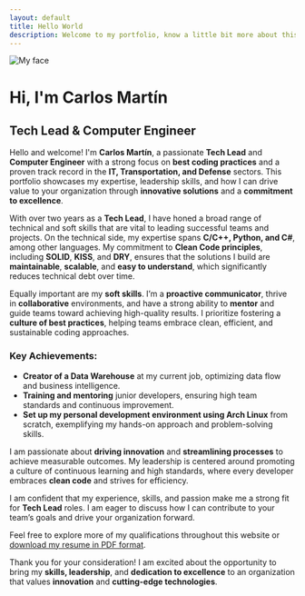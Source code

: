 ```yaml
---
layout: default
title: Hello World
description: Welcome to my portfolio, know a little bit more about this Computer Engineer and technology enthusiast!
---
```

<div class="circular--portrait upper-img">
<img title="My Face" alt="My face" src="/assets/img/my_face.png">
</div>

# Hi, I'm Carlos Martín
## Tech Lead & Computer Engineer

Hello and welcome! I'm **Carlos Martín**, a passionate **Tech Lead** and **Computer Engineer** with a strong focus on **best coding practices** and a proven track record in the **IT, Transportation, and Defense** sectors. This portfolio showcases my expertise, leadership skills, and how I can drive value to your organization through **innovative solutions** and a **commitment to excellence**.

With over two years as a **Tech Lead**, I have honed a broad range of technical and soft skills that are vital to leading successful teams and projects. On the technical side, my expertise spans **C/C++, Python, and C#**, among other languages. My commitment to **Clean Code principles**, including **SOLID**, **KISS**, and **DRY**, ensures that the solutions I build are **maintainable**, **scalable**, and **easy to understand**, which significantly reduces technical debt over time.

Equally important are my **soft skills**. I’m a **proactive communicator**, thrive in **collaborative** environments, and have a strong ability to **mentor** and guide teams toward achieving high-quality results. I prioritize fostering a **culture of best practices**, helping teams embrace clean, efficient, and sustainable coding approaches.

### Key Achievements:
- **Creator of a Data Warehouse** at my current job, optimizing data flow and business intelligence.
- **Training and mentoring** junior developers, ensuring high team standards and continuous improvement.
- **Set up my personal development environment using Arch Linux** from scratch, exemplifying my hands-on approach and problem-solving skills.

I am passionate about **driving innovation** and **streamlining processes** to achieve measurable outcomes. My leadership is centered around promoting a culture of continuous learning and high standards, where every developer embraces **clean code** and strives for efficiency.

I am confident that my experience, skills, and passion make me a strong fit for **Tech Lead** roles. I am eager to discuss how I can contribute to your team’s goals and drive your organization forward.

Feel free to explore more of my qualifications throughout this website or [download my resume in PDF format](/assets/docs/Carlosmape-cv.pdf).

Thank you for your consideration! I am excited about the opportunity to bring my **skills, leadership**, and **dedication to excellence** to an organization that values **innovation** and **cutting-edge technologies**.

